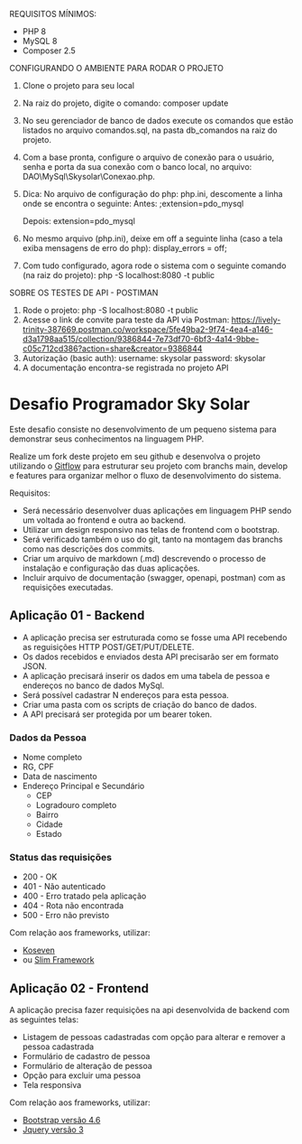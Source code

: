 REQUISITOS MÍNIMOS:
- PHP 8
- MySQL 8
- Composer 2.5

CONFIGURANDO O AMBIENTE PARA RODAR O PROJETO

1. Clone o projeto para seu local
2. Na raiz do projeto, digite o comando: composer update
3. No seu gerenciador de banco de dados execute os comandos que estão listados no arquivo
comandos.sql, na pasta db_comandos na raiz do projeto.
4. Com a base pronta, configure o arquivo de conexão para o usuário, senha e porta da sua conexão com o banco local, no 
arquivo: DAO\MySql\Skysolar\Conexao.php.
5. Dica: No arquivo de configuração do php: php.ini, descomente a linha onde se encontra o seguinte:
	Antes:
	;extension=pdo_mysql

	Depois:
	extension=pdo_mysql
6. No mesmo arquivo (php.ini), deixe em off a seguinte linha (caso a tela exiba mensagens de erro do php):
display_errors = off;
7. Com tudo configurado, agora rode o sistema com o seguinte comando (na raiz do projeto):
php -S localhost:8080 -t public


SOBRE OS TESTES DE API - POSTIMAN

1. Rode o projeto: php -S localhost:8080 -t public
2. Acesse o link de convite para teste da API via Postman:
https://lively-trinity-387669.postman.co/workspace/5fe49ba2-9f74-4ea4-a146-d3a1798aa515/collection/9386844-7e73df70-6bf3-4a14-9bbe-c05c712cd386?action=share&creator=9386844
3. Autorização (basic auth): 
username: skysolar
password: skysolar
4. A documentação encontra-se registrada no projeto API





# Desafio Programador Sky Solar

Este desafio consiste no desenvolvimento de um pequeno sistema para demonstrar seus conhecimentos na linguagem PHP.

Realize um fork deste projeto em seu github e desenvolva o projeto utilizando o [Gitflow](https://www.atlassian.com/br/git/tutorials/comparing-workflows/gitflow-workflow) para estruturar seu projeto com branchs main, develop e features para organizar melhor o fluxo de desenvolvimento do sistema.

Requisitos:
- Será necessário desenvolver duas aplicações em linguagem PHP sendo um voltada ao frontend e outra ao backend.
- Utilizar um design responsivo nas telas de frontend com o bootstrap.
- Será verificado também o uso do git, tanto na montagem das branchs como nas descrições dos commits.
- Criar um arquivo de markdown (.md) descrevendo o processo de instalação e configuração das duas aplicações.
- Incluir arquivo de documentação (swagger, openapi, postman) com as requisições executadas.

## Aplicação 01 - Backend

- A aplicação precisa ser estruturada como se fosse uma API recebendo as reguisições HTTP POST/GET/PUT/DELETE.
- Os dados recebidos e enviados desta API precisarão ser em formato JSON.  
- A aplicação precisará inserir os dados em uma tabela de pessoa e endereços no banco de dados MySql.
- Será possível cadastrar N endereços para esta pessoa.
- Criar uma pasta com os scripts de criação do banco de dados.
- A API precisará ser protegida por um bearer token.

### Dados da Pessoa
- Nome completo
- RG, CPF
- Data de nascimento
- Endereço Principal e Secundário
  - CEP
  - Logradouro completo
  - Bairro
  - Cidade
  - Estado

### Status das requisições
- 200 - OK
- 401 - Não autenticado
- 400 - Erro tratado pela aplicação
- 404 - Rota não encontrada
- 500 - Erro não previsto

Com relação aos frameworks, utilizar:
- [Koseven](https://github.com/koseven/koseven)
- ou [Slim Framework](https://www.slimframework.com/)

## Aplicação 02 - Frontend

A aplicação precisa fazer requisições na api desenvolvida de backend com as seguintes telas:
- Listagem de pessoas cadastradas com opção para alterar e remover a pessoa cadastrada
- Formulário de cadastro de pessoa
- Formulário de alteração de pessoa
- Opção para excluir uma pessoa
- Tela responsiva

Com relação aos frameworks, utilizar:
- [Bootstrap versão 4.6](https://getbootstrap.com/docs/4.6/getting-started/introduction/)
- [Jquery versão 3](https://jquery.com/download/)
